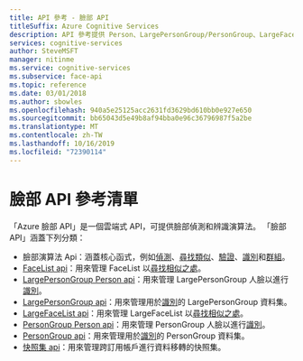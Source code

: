 ```yaml
---
title: API 參考 - 臉部 API
titleSuffix: Azure Cognitive Services
description: API 參考提供 Person、LargePersonGroup/PersonGroup、LargeFaceList/FaceList 和臉部演算法 Api 的相關資訊。
services: cognitive-services
author: SteveMSFT
manager: nitinme
ms.service: cognitive-services
ms.subservice: face-api
ms.topic: reference
ms.date: 03/01/2018
ms.author: sbowles
ms.openlocfilehash: 940a5e25125acc2631fd3629bd610bb0e927e650
ms.sourcegitcommit: bb65043d5e49b8af94bba0e96c36796987f5a2be
ms.translationtype: MT
ms.contentlocale: zh-TW
ms.lasthandoff: 10/16/2019
ms.locfileid: "72390114"
---
```

# <a name="face-api-reference-list"></a>臉部 API 參考清單

「Azure 臉部 API」是一個雲端式 API，可提供臉部偵測和辨識演算法。 「臉部 API」涵蓋下列分類：

- 臉部演算法 Api：涵蓋核心函式，例如[偵測](https://westus.dev.cognitive.microsoft.com/docs/services/563879b61984550e40cbbe8d/operations/563879b61984550f30395236)、[尋找類似](https://westus.dev.cognitive.microsoft.com/docs/services/563879b61984550e40cbbe8d/operations/563879b61984550f30395237)、[驗證](https://westus.dev.cognitive.microsoft.com/docs/services/563879b61984550e40cbbe8d/operations/563879b61984550f3039523a)、[識別](https://westus.dev.cognitive.microsoft.com/docs/services/563879b61984550e40cbbe8d/operations/563879b61984550f30395239)和[群組](https://westus.dev.cognitive.microsoft.com/docs/services/563879b61984550e40cbbe8d/operations/563879b61984550f30395238)。
- [FaceList api](https://westus.dev.cognitive.microsoft.com/docs/services/563879b61984550e40cbbe8d/operations/563879b61984550f3039524b)：用來管理 FaceList 以[尋找相似之處](https://westus.dev.cognitive.microsoft.com/docs/services/563879b61984550e40cbbe8d/operations/563879b61984550f30395237)。
- [LargePersonGroup Person api](https://westus.dev.cognitive.microsoft.com/docs/services/563879b61984550e40cbbe8d/operations/599adcba3a7b9412a4d53f40)：用來管理 LargePersonGroup 人臉以進行[識別](https://westus.dev.cognitive.microsoft.com/docs/services/563879b61984550e40cbbe8d/operations/563879b61984550f30395239)。
- [LargePersonGroup api](https://westus.dev.cognitive.microsoft.com/docs/services/563879b61984550e40cbbe8d/operations/599acdee6ac60f11b48b5a9d)：用來管理用於[識別](https://westus.dev.cognitive.microsoft.com/docs/services/563879b61984550e40cbbe8d/operations/563879b61984550f30395239)的 LargePersonGroup 資料集。
- [LargeFaceList api](https://westus.dev.cognitive.microsoft.com/docs/services/563879b61984550e40cbbe8d/operations/5a157b68d2de3616c086f2cc)：用來管理 LargeFaceList 以[尋找相似之處](https://westus.dev.cognitive.microsoft.com/docs/services/563879b61984550e40cbbe8d/operations/563879b61984550f30395237)。
- [PersonGroup Person api](https://westus.dev.cognitive.microsoft.com/docs/services/563879b61984550e40cbbe8d/operations/563879b61984550f3039523c)：用來管理 PersonGroup 人臉以進行[識別](https://westus.dev.cognitive.microsoft.com/docs/services/563879b61984550e40cbbe8d/operations/563879b61984550f30395239)。
- [PersonGroup api](https://westus.dev.cognitive.microsoft.com/docs/services/563879b61984550e40cbbe8d/operations/563879b61984550f30395244)：用來管理用於[識別](https://westus.dev.cognitive.microsoft.com/docs/services/563879b61984550e40cbbe8d/operations/563879b61984550f30395239)的 PersonGroup 資料集。
- [快照集 api](https://westus.dev.cognitive.microsoft.com/docs/services/563879b61984550e40cbbe8d/operations/snapshot-take)：用來管理跨訂用帳戶進行資料移轉的快照集。
